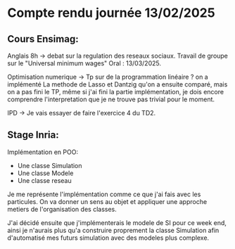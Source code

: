 # Compte rendu journée 13/02/2025

## Cours Ensimag:

Anglais 8h -> debat sur la regulation des reseaux sociaux. Travail 
            de groupe sur le "Universal minimum wages"
            Oral : 13/03/2025.

Optimisation numerique -> Tp sur de la programmation linéaire ? on a 
implémenté La methode de Lasso et Dantzig qu'on a ensuite comparé, mais on a pas fini le TP, même si j'ai fini la partie implémentation, je dois encore comprendre l'interpretation que je ne trouve pas trivial pour le moment.

IPD -> Je vais essayer de faire l'exercice 4 du TD2. 

## Stage Inria:

Implémentation en POO: 

- Une classe Simulation
- Une classe Modele
- Une classe reseau

Je me représente l'implémentation comme ce que j'ai fais avec les particules. 
On va donner un sens au objet et appliquer une approche metiers de l'organisation des classes. 

J'ai décidé ensuite que j'implémenterais le modele de SI pour ce week end, ainsi je n'aurais plus qu'a construire proprement la classe Simulation afin d'automatisé mes futurs simulation avec des modeles plus complexe. 





